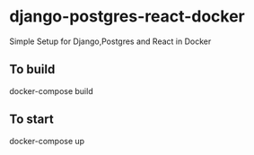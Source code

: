 # django-postgres-react-docker
Simple Setup for Django,Postgres and React in Docker

## To build
docker-compose build

## To start
docker-compose up
